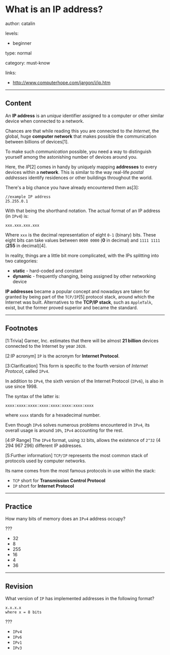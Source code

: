 # What is an IP address?
author: catalin

levels:

  - beginner

type: normal

category: must-know

links:

  - http://www.computerhope.com/jargon/i/ip.htm

---
## Content

An **IP address** is an *unique* identifier assigned to a computer or other similar device when connected to a network.

Chances are that while reading this you are connected to *the Internet*, the global, huge **computer network** that makes possible the communication between billions of devices[1].

To make such *communication* possible, you need a way to distinguish yourself among the astonishing number of devices around you.

Here, the *IP*[2] comes in handy by uniquely mapping **addresses** to every devices within a **network**. This is similar to the way real-life *postal addresses* identify residences or other buildings throughout the world.

There's a big chance you have already encountered them as[3]:
```
//example IP address
25.255.0.1
```

With that being the shorthand notation. The actual format of an IP address (in `IPv4`) is:
```
xxx.xxx.xxx.xxx
```
Where `xxx` is the decimal representation of eight `0-1` (binary) bits. These eight bits can take values between `0000 0000` (**0** in decimal) and `1111 1111` (**255** in decimal)[4].

In reality, things are a little bit more complicated, with the IPs splitting into two categories:
 - **static** - hard-coded and constant
 - **dynamic** - frequently changing, being assigned by other networking device

**IP addresses** became a popular concept and nowadays are taken for granted by being part of the `TCP/IP`[5] protocol stack, around which the Internet was built.
Alternatives to the **TCP/IP stack**, such as `AppleTalk`, exist, but the former proved superior and became the standard.

---
## Footnotes

[1:Trivia]
Garner, Inc. estimates that there will be almost **21 billion** devices connected to the Internet by year `2020`.

[2:IP acronym]
`IP` is the acronym for **Internet Protocol**.

[3:Clarification]
This form is specific to the fourth version of *Internet Protocol*, called `IPv4`.

In addition to `IPv4`, the sixth version of the Internet Protocol (`IPv6`), is also in use since 1998.

The syntax of the latter is:
```
xxxx:xxxx:xxxx:xxxx:xxxx:xxxx:xxxx:xxxx
```
where `xxxx` stands for a hexadecimal number.

Even though `IPv6` solves numerous problems encountered in `IPv4`, its overall usage is around `10%`, `IPv4` accounting for the rest.

[4:IP Range]
The `IPv4` format, using `32` bits, allows the existence of `2^32` (4 294 967 296) different IP addresses.

[5:Further information]
`TCP/IP` represents the most common stack of protocols used by computer networks.

Its name comes from the most famous protocols in use within the stack:
 - `TCP` short for **Transmission Control Protocol**
 - `IP` short for **Internet Protocol**
---
## Practice

How many bits of memory does an `IPv4` address occupy?

???

* 32
* 8
* 255
* 16
* 4
* 36

---
## Revision

What version of `IP` has implemented addresses in the following format?
```
x.x.x.x
where x = 8 bits
```

???

* `IPv4`
* `IPv6`
* `IPv1`
* `IPv3`
